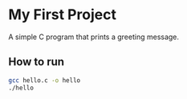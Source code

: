 # My First Project

A simple C program that prints a greeting message.

## How to run
```bash
gcc hello.c -o hello
./hello
```